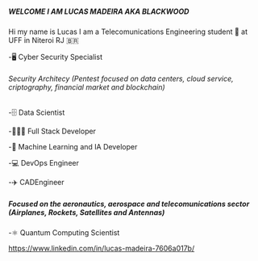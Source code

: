 #####	WELCOME I AM LUCAS MADEIRA AKA BLACKWOOD 
Hi my name is Lucas I am a Telecomunications Engineering student 📡 at UFF  in Niteroi RJ 🇧🇷

-🖥️ Cyber Security Specialist

######      Security Architecy (Pentest focused on data centers, cloud service, criptography, financial market and blockchain)
  
-🗄️  Data Scientist 
    
-🧑🏿‍💻 Full Stack Developer

-🤖 Machine Learning and IA Developer

-💻 DevOps Engineer 

-✈️ CADEngineer

#####      Focused on the aeronautics, aerospace and telecomunications sector (Airplanes, Rockets, Satellites and Antennas)

-⚛️ Quantum Computing Scientist

https://www.linkedin.com/in/lucas-madeira-7606a017b/
